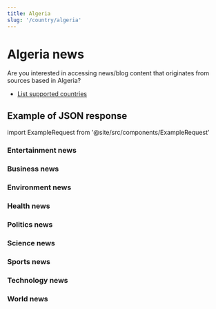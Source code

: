 ```yaml
---
title: Algeria
slug: '/country/algeria'
---
```


# Algeria news

Are you interested in accessing news/blog content that originates from sources based in Algeria?

- [List supported countries](/articles/countries)

## Example of JSON response

import ExampleRequest from '@site/src/components/ExampleRequest'

### Entertainment news
<ExampleRequest url="https://apitube.io/v1/news/articles?limit=2&category=news/Arts_and_Entertainment&country=dz"></ExampleRequest>

### Business news
<ExampleRequest url="https://apitube.io/v1/news/articles?limit=2&category=news/Business&country=dz"></ExampleRequest>

### Environment news
<ExampleRequest url="https://apitube.io/v1/news/articles?limit=2&category=news/Environment&country=dz"></ExampleRequest>

### Health news
<ExampleRequest url="https://apitube.io/v1/news/articles?limit=2&category=news/Health&country=dz"></ExampleRequest>

### Politics news
<ExampleRequest url="https://apitube.io/v1/news/articles?limit=2&category=news/Politics&country=dz"></ExampleRequest>

### Science news
<ExampleRequest url="https://apitube.io/v1/news/articles?limit=2&category=news/Science&country=dz"></ExampleRequest>

### Sports news
<ExampleRequest url="https://apitube.io/v1/news/articles?limit=2&category=news/Sports&country=dz"></ExampleRequest>

### Technology news
<ExampleRequest url="https://apitube.io/v1/news/articles?limit=2&category=news/Technology&country=dz"></ExampleRequest>

### World news
<ExampleRequest url="https://apitube.io/v1/news/articles?limit=2&category=news/World&country=dz"></ExampleRequest>
